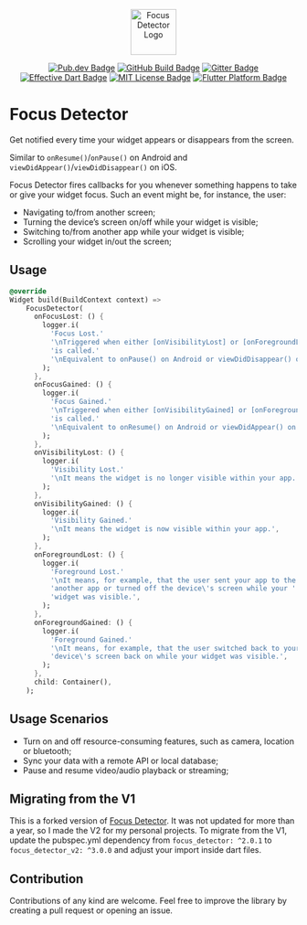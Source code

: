 <p align="center">
	<img src="https://raw.githubusercontent.com/irfnyas/focus_detector/master/assets/logo.png" height="80" alt="Focus Detector Logo" />
</p>
<p align="center">
	<a href="https://pub.dev/packages/focus_detector_v2"><img src="https://img.shields.io/pub/v/focus_detector_v2.svg" alt="Pub.dev Badge"></a>
	<a href="https://github.com/irfnyas/focus_detector/actions"><img src="https://github.com/irfnyas/focus_detector/workflows/build/badge.svg" alt="GitHub Build Badge"></a>
	<a href="https://gitter.im/focus_detector/community"><img src="https://badges.gitter.im/focus_detector/community.svg" alt="Gitter Badge"></a>
	<a href="https://github.com/tenhobi/effective_dart"><img src="https://img.shields.io/badge/style-effective_dart-40c4ff.svg" alt="Effective Dart Badge"></a>
	<a href="https://opensource.org/licenses/MIT"><img src="https://img.shields.io/badge/license-MIT-purple.svg" alt="MIT License Badge"></a>
	<a href="https://github.com/irfnyas/focus_detector"><img src="https://img.shields.io/badge/platform-flutter-ff69b4.svg" alt="Flutter Platform Badge"></a>
</p>

# Focus Detector

Get notified every time your widget appears or disappears from the screen.

Similar to `onResume()`/`onPause()` on Android and `viewDidAppear()`/`viewDidDisappear()` on iOS.

Focus Detector fires callbacks for you whenever something happens to take or give your widget focus. Such an event might be, for instance, the user:

- Navigating to/from another screen;
- Turning the device’s screen on/off while your widget is visible;
- Switching to/from another app while your widget is visible;
- Scrolling your widget in/out the screen;

## Usage

```dart
@override
Widget build(BuildContext context) =>
    FocusDetector(
      onFocusLost: () {
        logger.i(
          'Focus Lost.'
          '\nTriggered when either [onVisibilityLost] or [onForegroundLost] '
          'is called.'
          '\nEquivalent to onPause() on Android or viewDidDisappear() on iOS.',
        );
      },
      onFocusGained: () {
        logger.i(
          'Focus Gained.'
          '\nTriggered when either [onVisibilityGained] or [onForegroundGained] '
          'is called.'
          '\nEquivalent to onResume() on Android or viewDidAppear() on iOS.',
        );
      },
      onVisibilityLost: () {
        logger.i(
          'Visibility Lost.'
          '\nIt means the widget is no longer visible within your app.',
        );
      },
      onVisibilityGained: () {
        logger.i(
          'Visibility Gained.'
          '\nIt means the widget is now visible within your app.',
        );
      },
      onForegroundLost: () {
        logger.i(
          'Foreground Lost.'
          '\nIt means, for example, that the user sent your app to the background by opening '
          'another app or turned off the device\'s screen while your '
          'widget was visible.',
        );
      },
      onForegroundGained: () {
        logger.i(
          'Foreground Gained.'
          '\nIt means, for example, that the user switched back to your app or turned the '
          'device\'s screen back on while your widget was visible.',
        );
      },
      child: Container(),
    );
```

## Usage Scenarios

- Turn on and off resource-consuming features, such as camera, location or bluetooth;
- Sync your data with a remote API or local database;
- Pause and resume video/audio playback or streaming;

## Migrating from the V1

This is a forked version of [Focus Detector](https://github.com/EdsonBueno/focus_detector). It was not updated for more than a year, so I made the V2 for my personal projects. To migrate from the V1, update the pubspec.yml dependency from `focus_detector: ^2.0.1` to `focus_detector_v2: ^3.0.0` and adjust your import inside dart files.

## Contribution

Contributions of any kind are welcome. Feel free to improve the library by creating a pull request or opening an issue.
